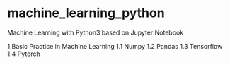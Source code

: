 # machine_learning_python
Machine Learning with Python3 based on Jupyter Notebook

1.Basic Practice in Machine Learning
1.1 Numpy
1.2 Pandas
1.3 Tensorflow
1.4 Pytorch

